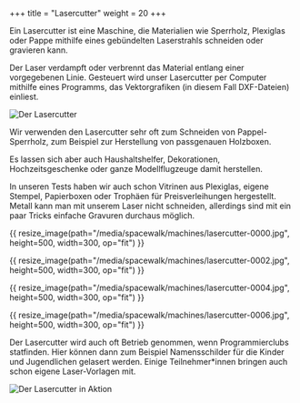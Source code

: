 +++
title = "Lasercutter"
weight = 20
+++

Ein Lasercutter ist eine Maschine, die Materialien wie Sperrholz, Plexiglas oder
Pappe mithilfe eines gebündelten Laserstrahls schneiden oder gravieren kann.

Der Laser verdampft oder verbrennt das Material entlang einer vorgegebenen
Linie. Gesteuert wird unser Lasercutter per Computer mithilfe eines Programms,
das Vektorgrafiken (in diesem Fall DXF-Dateien) einliest.

![Der Lasercutter](/media/spacewalk/machines/lasercutter-thumbnail.jpg)

Wir verwenden den Lasercutter sehr oft zum Schneiden von Pappel-Sperrholz, zum
Beispiel zur Herstellung von passgenauen Holzboxen.

Es lassen sich aber auch Haushaltshelfer, Dekorationen, Hochzeitsgeschenke oder
ganze Modellflugzeuge damit herstellen.

In unseren Tests haben wir auch schon Vitrinen aus Plexiglas, eigene Stempel,
Papierboxen oder Trophäen für Preisverleihungen hergestellt. Metall kann man mit
unserem Laser nicht schneiden, allerdings sind mit ein paar Tricks einfache
Gravuren durchaus möglich.

{{ resize_image(path="/media/spacewalk/machines/lasercutter-0000.jpg", height=500, width=300, op="fit") }}

{{ resize_image(path="/media/spacewalk/machines/lasercutter-0002.jpg", height=500, width=300, op="fit") }}

{{ resize_image(path="/media/spacewalk/machines/lasercutter-0004.jpg", height=500, width=300, op="fit") }}

{{ resize_image(path="/media/spacewalk/machines/lasercutter-0006.jpg", height=500, width=300, op="fit") }}

Der Lasercutter wird auch oft Betrieb genommen, wenn Programmierclubs
statfinden. Hier können dann zum Beispiel Namensschilder für die Kinder und
Jugendlichen gelasert werden. Einige Teilnehmer*innen bringen auch schon eigene
Laser-Vorlagen mit.

![Der Lasercutter in Aktion](/media/spacewalk/machines/lasercutter-0007.jpg)
